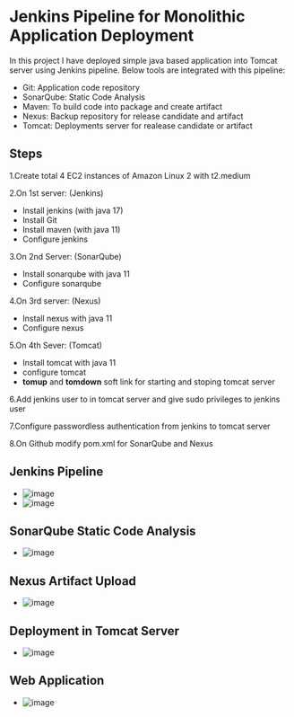 # Jenkins Pipeline for Monolithic Application Deployment

In this project I have deployed simple java based application into Tomcat server using Jenkins pipeline. Below tools are integrated with this pipeline:
- Git: Application code repository
- SonarQube: Static Code Analysis
- Maven: To build code into package and create artifact
- Nexus: Backup repository for release candidate and artifact
- Tomcat: Deployments server for realease candidate or artifact

## Steps
1.Create total 4 EC2 instances of Amazon Linux 2 with t2.medium

2.On 1st server: (Jenkins)
- Install jenkins (with java 17)
- Install Git
- Install maven (with java 11)
- Configure jenkins

3.On 2nd Server: (SonarQube)
- Install sonarqube with java 11
- Configure sonarqube

4.On 3rd server: (Nexus)
- Install nexus with java 11
- Configure nexus

5.On 4th Sever: (Tomcat)
- Install tomcat with java 11
- configure tomcat
- **tomup** and **tomdown** soft link for starting and stoping tomcat server

6.Add jenkins user to in tomcat server and give sudo privileges to jenkins user

7.Configure passwordless authentication from jenkins to tomcat server

8.On Github modify pom.xml for SonarQube and Nexus 



## Jenkins Pipeline
 * ![image](https://github.com/user-attachments/assets/4c0c26db-ed89-492b-9c7a-14a69ea95b99)
 * ![image](https://github.com/user-attachments/assets/fb28679c-e063-4375-82ac-bd6f6818f08a)

## SonarQube Static Code Analysis
  * ![image](https://github.com/user-attachments/assets/86c6c612-1205-41a3-910c-281da0db0458)

## Nexus Artifact Upload
  * ![image](https://github.com/user-attachments/assets/841af9a4-b02a-4b7e-bf09-883924e61e38)

## Deployment in Tomcat Server
  * ![image](https://github.com/user-attachments/assets/f456993c-b7b2-4399-8283-3769f3864003)

## Web Application
  * ![image](https://github.com/user-attachments/assets/0e81533f-885b-40c8-8a0b-b7ed35af23a2)






